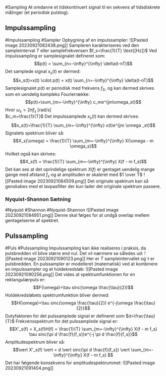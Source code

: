 #Sampling
At omdanne et tidskontinuert signal til en sekvens af tidsdiskrete målinger (et periodisk pulstog).
## Impulssampling
#Impulssampling #Sampler
Opbygning af en impulssampler:
![[Pasted image 20230921082438.png]]
Sampleren karakteriseres ved den sampleinterval $T$ eller samplefrekvensen $f_s=\frac{1}{T} \text{[Hz]}$
Ved impulssampling er samplesignalet defineret som:
$$p(t) = \sum_{n=-\infty}^{\infty} \delta(t-nT)$$
 Det samplede signal $x_s(t)$ er dermed:
 $$x_s(t)=x(t) \cdot p(t) = x(t) \sum_{n=-\infty}^{\infty} \delta(t-nT)$$
 Samplesignalet $p(t)$ er periodisk med frekvens $f_S$, og kan dermed skrives som en uendelig kompleks Fourierrække:
 $$p(t)=\sum_{m=-\infty}^{\infty} c_me^{jm\omega_st}$$
 Hvor $\omega_s = 2 \pi f_s \text{ [rad/s]}$    
 $c_m=\frac{1}{T}$ 
 Det impulssamplede $x_s(t)$ kan dermed skrives:
 $$x_s(t)=\frac{1}{T} \sum_{m=-\infty}^{\infty} x(t)e^{jm \omega _st}$$ Signalets spektrum bliver så:
 $$X_s(\omega) = \frac{1}{T} \sum_{m=-\infty}^{\infty} X(\omega - m \omega_s)$$
 Hvilket også kan skrives:
 $$X_s(f) = \frac{1}{T} \sum_{m=-\infty}^{\infty} X(f - m f_s)$$
 Det kan ses at det oprindelige spektrum $X(f)$ er gentaget uendelig mange gange med afstand $f_s$ og at amplituden er skaleret med $1 \over T$ 
 ![[Pasted image 20230921084509.png]]
Det originale spektrum kan så genskabes med et lavpasfilter der kun lader det originale spektrum passere.
### Nyquist-Shannon Sætning
#Nyquist #Shannon #Nyquist-Shannon
![[Pasted image 20230921084951.png]]
Denne skal følges for at undgå overlap mellem gentagelserne af spektret.

## Pulssampling
#Puls #Pulssampling 
Impulssampling kan ikke realiseres i praksis, da pulsbredden vil blive større end nul. Det vil nærmere se således ud:
![[Pasted image 20230921090123.png]]
Her er $T$ sampleintervallet og $\tau$ er pulsbredden.
En pulssampler er modelleret (matematisk) ved at kombinere en impulssampler og et holdekredsløb:
![[Pasted image 20230921090256.png]]
Det vides at spektrumfunktionen for en rektangulærpuls er:
$$F(\omega)=\tau sinc(\omega \frac{\tau}{2})$$
Holdekredsløbets spektrumfunktion bliver dermed:
$$H(\omega)=\tau sinc(\omega \frac{\tau}{2}) e^{-j\omega \frac{\tau}{2}}$$
Dutyfaktoren for det pulssamplede signal er defineret som $d=\frac{\tau}{T}$ 
Frekvensspektrum for det pulssamplede signal er:
$$X'_s(f) = X_s(f)H(f) = \frac{1}{T} \sum_{m=-\infty}^{\infty} X(f - m f_s) \tau sinc(\pi d \frac{f}{f_s})e^{-j \pi d \frac{f}{f_s}}$$
Amplitudespektrum bliver så:
$$\vert X'_s(f) \vert = d \vert sinc(\pi d \frac{f}{f_s}) \vert \sum_{m=-\infty}^{\infty} X(f - m f_s) $$
Det har følgende konsekvens for amplitudespektrummet:
![[Pasted image 20230921091404.png]]
